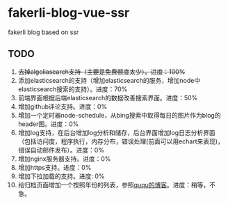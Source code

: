# fakerli-blog-vue-ssr

fakerli blog based on ssr

## TODO

1. ~~去掉algoliasearch支持（主要是免费额度太少）。进度：100%~~
1. 添加elasticsearch的支持（增加elasticsearch的服务，增加node中elasticsearch搜索的支持）。进度：70%
1. 前端界面根据后端elasticsearch的数据改善搜索界面。进度：50%
1. 增加github评论支持。进度：0%
1. 增加一个定时器node-schedule，从bing搜索中取得每日的图片作为blog的header图。进度：0%
1. 增加log支持，在后台增加log分析和储存，后台界面增加log日志分析界面（包括访问度，程序执行，内存分布，错误处理(前面可以用echart来表现)，错误自动邮件发布）。进度：0%
1. 增加nginx服务器支持。进度：0%
1. 增加https支持。进度：0%
1. 增加下拉加载的支持。进度: 0%
1. 给归档页面增加一个按照年份的列表，参照[ququ的博客](https://imququ.com/post/archives.html)。进度：稍等，不急。
